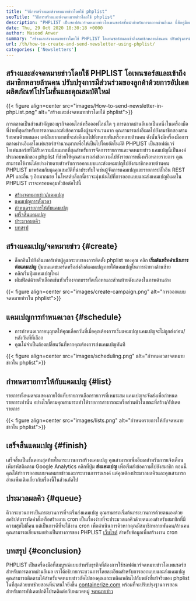 ```yaml
---
title: "วิธีการสร้างและส่งจดหมายข่าวโดยใช้ phplist" 
seoTitle: "วิธีการสร้างและส่งจดหมายข่าวโดยใช้ phplist" 
description: "PHPLIST เป็นซอฟต์แวร์จดหมายข่าวโอเพนซอร์สชั้นนำสำหรับการตลาดผ่านอีเมล นี่คือคู่มือผู้เริ่มต้นสำหรับการสร้างและส่งแคมเปญจดหมายข่าว" 
date: Thu, 29 Oct 2020 18:30:18 +0000
author: Masood Anwer
summary: "สร้างและส่งจดหมายข่าวโดยใช้ PHPLIST โอเพ่นซอร์สและเข้าถึงสมาชิกหลายล้านคน ปรับปรุงการมีส่วนร่วมของลูกค้าด้วยการอัปเดตผลิตภัณฑ์โปรโมชั่นและคุณสมบัติใหม่" 
url: /th/how-to-create-and-send-newsletter-using-phplist/
categories: ['Newsletters']
---
```


## สร้างและส่งจดหมายข่าวโดยใช้ PHPLIST โอเพนซอร์สและเข้าถึงสมาชิกหลายล้านคน ปรับปรุงการมีส่วนร่วมของลูกค้าด้วยการอัปเดตผลิตภัณฑ์โปรโมชั่นและคุณสมบัติใหม่

{{< figure align=center src="images/How-to-send-newsletter-in-phpList.png" alt="สร้างและส่งจดหมายข่าวโดยใช้ phplist">}}

การตลาดเป็นส่วนสำคัญของธุรกิจออนไลน์หรือออฟไลน์ใด ๆ การตลาดผ่านอีเมลเป็นหนึ่งในเครื่องมือที่ง่ายที่สุดสำหรับการตลาดและส่งข้อความถึงผู้ชมจำนวนมาก คุณสามารถส่งอีเมลไปยังสมาชิกสองสามร้อยคนด้วยตนเอง แต่มันยากมากที่จะส่งอีเมลไปยังหลายพันหรือหลายล้านคน ดังนั้นจึงมีเครื่องมือการตลาดผ่านอีเมลโอเพ่นซอร์สจำนวนมากเพื่อให้เป็นไปโดยอัตโนมัติ
PHPLIST เป็นซอฟต์แวร์โอเพ่นซอร์สที่ได้รับความนิยมมากที่สุดสำหรับการจัดการรายการและจดหมายข่าว แคมเปญนี้เป็นองค์ประกอบหลักของ phplist ที่ช่วยให้คุณสามารถส่งข้อความไปยังรายการหนึ่งหรือหลายรายการ คุณสามารถใช้งานได้อย่างง่ายดายสำหรับการออกแบบและส่งแคมเปญไปยังสมาชิกหลายล้านคน PHPLIST มาพร้อมกับชุดคุณสมบัติที่น่าประทับใจเช่นผู้จัดการแคมเปญและรายการปลั๊กอิน REST API และอื่น ๆ อีกมากมาย
ในโพสต์บล็อกนี้เราจะมุ่งเน้นไปที่การออกแบบและส่งแคมเปญอีเมลใน PHPLIST เราจะครอบคลุมหัวข้อต่อไปนี้
  * [สร้างจดหมายข่าว/แคมเปญ][2]
  * [แคมเปญการตั้งเวลา][3]
  * [กำหนดรายการให้กับแคมเปญ][4]
  * [เสร็จสิ้นแคมเปญ][5]
  * [ประมวลผลคิว][6]
  * [บทสรุป][7]

## **สร้างแคมเปญ/จดหมายข่าว** {#create}

  * ล็อกอินไปยังอินเทอร์เฟซผู้ดูแลระบบของการติดตั้ง phplist ของคุณ คลิก **เริ่มต้นหรือดำเนินการต่อแคมเปญ** ปุ่มบนแดชบอร์ดหรือส่งลิงค์แคมเปญภายใต้แคมเปญในการนำทางด้านซ้าย
  * คลิกเริ่มปุ่มแคมเปญใหม่
  * เติมฟิลด์ด้วยตัวเลือกเช่นหัวเรื่องจากบรรทัดเนื้อหาและส่วนท้ายดังแสดงในภาพด้านล่าง

{{< figure align=center src="images/create-campaign.png" alt="การออกแบบจดหมายข่าวใน phplist">}}


## **แคมเปญการกำหนดเวลา** {#schedule}

  * การกำหนดเวลาอนุญาตให้คุณเลือกวันที่เมื่อคุณต้องการเริ่มแคมเปญ แคมเปญจะไม่ถูกส่งก่อน/หลังวันที่ที่เลือก
  * คุณไม่จำเป็นต้องเปลี่ยนวันที่หากคุณต้องการส่งแคมเปญทันที

{{< figure align=center src="images/scheduling.png" alt="กำหนดเวลาจดหมายข่าวใน phplist">}}


## **กำหนดรายการให้กับแคมเปญ** {#list}

รายการทั้งหมดจะแสดงภายใต้แท็บรายการเลือกรายการที่เหมาะสม แคมเปญจะจัดส่งเพื่อกำหนดรายการเท่านั้น อย่างไรก็ตามคุณสามารถทำให้รายการสาธารณะหรือส่วนตัวในขณะที่สร้าง/อัปเดตรายการ

{{< figure align=center src="images/lists.png" alt="กำหนดรายการให้กับจดหมายข่าวใน phplist">}}


## **เสร็จสิ้นแคมเปญ** {#finish}

เสร็จสิ้นเป็นขั้นตอนสุดท้ายในกระบวนการสร้างแคมเปญ คุณสามารถเพิ่มอีเมลสำหรับการแจ้งเตือนเพิ่มรหัสติดตาม Google Analytics คลิกที่ปุ่ม **ส่งแคมเปญ** เพื่อเริ่มส่งข้อความไปยังสมาชิก ตอนนี้คุณได้ทำการออกแบบจดหมายข่าวและกระบวนการรณรงค์ แต่คุณต้องประมวลผลคิวและคุณสามารถอ่านเพิ่มเติมเกี่ยวกับเรื่องนี้ในส่วนถัดไป

## **ประมวลผลคิว** {#queue}

คิวกระบวนการเป็นกระบวนการที่จะเริ่มส่งแคมเปญ คุณสามารถเริ่มต้นกระบวนการด้วยตนเองด้วยสคริปต์บรรทัดคำสั่งหรือสร้างงาน cron เป็นเรื่องง่ายที่จะประมวลผลคิวด้วยตนเองสำหรับสมาชิกที่มีความสุขไม่กี่คน แต่เป็นการดีที่จะใช้งาน cron เพื่อดำเนินการคิวหากคุณมีสมาชิกหลายพันคน/ล้านคน คุณสามารถเยี่ยมชมอย่างเป็นทางการของ PHPLIST [เว็บไซต์][8] สำหรับข้อมูลเพื่อสร้างงาน cron

## **บทสรุป** {#conclusion}

PHPLIST เป็นเครื่องมือที่สมบูรณ์แบบสำหรับธุรกิจที่ต้องการใช้ซอฟต์แวร์จดหมายข่าวโอเพนซอร์สสำหรับการตลาดผ่านอีเมล เราได้อธิบายกระบวนการโดยละเอียดสำหรับการออกแบบและส่งแคมเปญ คุณสามารถติดตามได้สำหรับจดหมายข่าวถัดไปของคุณและเพลิดเพลินไปกับพลังที่แท้จริงของ phplist
ในที่สุดด้วยบทช่วยสอนที่น่าสนใจยิ่งขึ้น [containerize.com][9] พร้อมที่จะปรับปรุงฐานการสอน สำหรับการอัปเดตปกติโปรดติดต่อกับหมวดหมู่ [จดหมายข่าว][10]



[1]: https://products.containerize.com/newsletter/phplist
[2]: #create
[3]: #schedule
[4]: #list
[5]: #finish
[6]: #queue
[7]: #conclusion
[8]: https://www.phplist.org/manual/books/phplist-manual/page/setting-up-your-cron
[9]: https://containerize.com
[10]: https://blog.containerize.com/category/newsletter/
